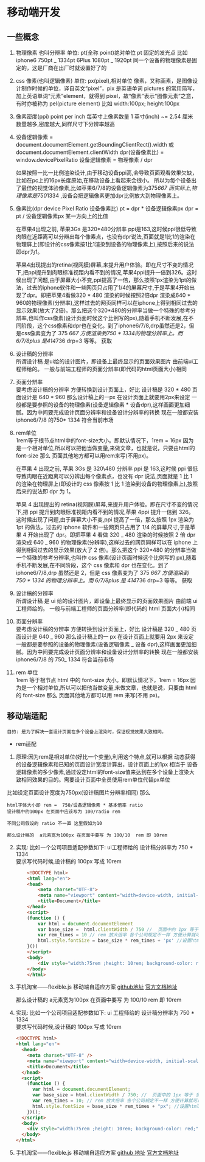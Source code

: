 # 移动端开发

## 一些概念

1.  物理像素 也叫分辨率
    单位: pt(全称 point)绝对单位
    pt 固定的发光点 比如 iphone6 750pt _ 1334pt 6Plus 1080pt _ 1920pt
    同一个设备的物理像素是固定的，这是厂商在出厂时就设置好了的
2.  css 像素(也叫逻辑像素)
    单位: px(pixel),相对单位
    像素，又称画素，是图像设计制作时候的单位，译自英文“pixel”，pix 是英语单词 pictures 的常用简写，加上英语单词“元素”element，就得到 pixel，故“像素”表示“图像元素”之意，有时亦被称为 pel(picture element)
    比如 width:100px; height:100px

3.  像素密度(ppi) point per inch 每英寸上像素数量
    1 英寸(inch) ~= 2.54 厘米
    数量越多,密度越大,同样尺寸下分辨率越高

4.  设备逻辑像素  = document.documentElement.getBoundingClientRect().width 或 document.documentElement.clientWidth
    dpr(设备像素比) = window.devicePixelRatio
    设备逻辑像素 = 物理像素 / dpr 

    如果按照一比一比例渲染设计,由于移动设备ppi高,会导致页面观看效果欠缺，比如在pc上的16px长度原始,在移动设备上看起来会很小。
    所以为每个设备出了最佳的视觉体验像素,比如苹果6/7/8的设备逻辑像素为375*667 而实际上,物理像素是750*1334 ,设备会把逻辑像素更加dpr比例放大到物理像素上。
    
5.  像素比(dpr  device Pixel Ratio 设备像素比)
    pt = dpr * 设备逻辑像素px
    dpr = pt / 设备逻辑像素px  某一方向上的比值

    在苹果4出现之前, 苹果3Gs 是320*480分辨率 ppi是163,这时候ppi很低导致肉眼在近距离可以分辨出每个像素点，也没有dpr说法,页面就是1比1的渲染在物理屏上(即设计的css像素按1比1渲染到设备的物理像素上),按照后来的说法即dpr为1。

    苹果4出现提出的retina(视网膜)屏幕,来提升用户体验。即在尺寸不变的情况下,把ppi提升到肉眼标准视距内看不到的情况,苹果4ppi提升一倍到326。这时候出现了问题,由于屏幕大小不变,ppi提高了一倍，那么按照1px渲染为1pt的做法，过去的iphone软件和一些网页只占用了1/4的屏幕尺寸,于是苹果4开始出现了dpr。即把苹果4看做320 * 480 渲染的时候按照2倍dpr 渲染成640 * 960的物理像素(分辨率),这样过去的网页同样可以在iphone上得到相同过去的显示效果(放大了2倍)。那么把这个320*480的分辨率当做一个特殊的参考分辨率,也叫作css像素(设计页面时候这个比例写的px),随着手机不断发展,在不同阶段，这个css像素和dpr也在变化。到了iphone6/7/8,drp虽然还是2，但是css像素变为了 375 *667 方便渲染到750 * 1334的物理分辨率上。而6/7/8plus 是414*736 drp=3 等等。
    获取
    


6.  设计稿的分辨率    
    所谓设计稿 是ui给的设计图片，即设备上最终显示的页面效果图片 由前端ui工程师给的。
    一般与前端工程师的页面分辨率(即代码的html页面大小)相同



7.  页面分辨率    
    要考虑设计稿的分辨率 方便转换到设计页面上，好比 设计稿是 320 * 480 页面设计是 640 * 960 那么设计稿上的一px 在设计页面上就要用2px来设定
    一般都是要参照的设备的物理像素(设备逻辑像素 * 设备dpr),这样画面更加细腻。因为中间要完成设计页面分辨率和设备设计分辨率的转换
    现在一般都安装iphone6/7/8 的750* 1334  符合当前市场

8.  rem单位        
     1rem等于根节点html中的font-size大小。即默认情况下，1rem = 16px
    因为是一个相对单位,所以可以把他当做变量,来做文章，也就是说，只要由html的font-size 那么 页面其他地方都可以用rem来写(不用px)。

    在苹果 4 出现之前, 苹果 3Gs 是 320\480 分辨率 ppi 是 163,这时候 ppi 很低导致肉眼在近距离可以分辨出每个像素点，也没有 dpr 说法,页面就是 1 比 1 的渲染在物理屏上(即设计的 css 像素按 1 比 1 渲染到设备的物理像素上),按照后来的说法即 dpr 为 1。

    苹果 4 出现提出的 retina(视网膜)屏幕,来提升用户体验。即在尺寸不变的情况下,把 ppi 提升到肉眼标准视距内看不到的情况,苹果 4ppi 提升一倍到 326。这时候出现了问题,由于屏幕大小不变,ppi 提高了一倍，那么按照 1px 渲染为 1pt 的做法，过去的 iphone 软件和一些网页只占用了 1/4 的屏幕尺寸,于是苹果 4 开始出现了 dpr。即把苹果 4 看做 320 _ 480 渲染的时候按照 2 倍 dpr 渲染成 640 _ 960 的物理像素(分辨率),这样过去的网页同样可以在 iphone 上得到相同过去的显示效果(放大了 2 倍)。那么把这个 320*480 的分辨率当做一个特殊的参考分辨率,也叫作 css 像素(设计页面时候这个比例写的 px),随着手机不断发展,在不同阶段，这个 css 像素和 dpr 也在变化。到了 iphone6/7/8,drp 虽然还是 2，但是 css 像素变为了 375 *667 方便渲染到 750 * 1334 的物理分辨率上。而 6/7/8plus 是 414*736 drp=3 等等。
    获取

6.  设计稿的分辨率  
    所谓设计稿 是 ui 给的设计图片，即设备上最终显示的页面效果图片 由前端 ui 工程师给的。
    一般与前端工程师的页面分辨率(即代码的 html 页面大小)相同

7.  页面分辨率  
    要考虑设计稿的分辨率 方便转换到设计页面上，好比 设计稿是 320 _ 480 页面设计是 640 _ 960 那么设计稿上的一 px 在设计页面上就要用 2px 来设定
    一般都是要参照的设备的物理像素(设备逻辑像素 _ 设备 dpr),这样画面更加细腻。因为中间要完成设计页面分辨率和设备设计分辨率的转换
    现在一般都安装 iphone6/7/8 的 750_ 1334 符合当前市场

8.  rem 单位  
     1rem 等于根节点 html 中的 font-size 大小。即默认情况下，1rem = 16px
    因为是一个相对单位,所以可以把他当做变量,来做文章，也就是说，只要由 html 的 font-size 那么 页面其他地方都可以用 rem 来写(不用 px)。

## 移动端适配
    目的: 是为了解决一套设计页面在多个设备上渲染时，保证视觉效果大致相同。

- rem适配

1.  原理:因为rem是相对单位(好比一个变量),利用这个特点,就可以根据 动态获得的设备逻辑像素和已知的页面设计宽度计算出，设计页面上的1px 相当于 设备逻辑像素的多少像素,通过设定html的font-size值来达到在多个设备上渲染大致相同效果的目的。需要设计页面中全员使用rem单位代替px单位

比如设定页面设计宽度为750px(设计稿图片分辨率相同) 那么

    html字体大小即 rem =  750/设备逻辑像素 * 基本倍率 ratio 
    设计稿中的100px 在页面中应该写为 100/radio rem 

    不同公司假设的 ratio 不一直 这里假如为10

    那么设计稿的  a元素宽为100px 在页面中要写 为 100/10  rem 即 10rem

        

2.  实现:
        比如一个公司项目适配参数如下:
        ui工程师给的 设计稿分辨率为  750 * 1334  
        要求写代码时候,设计稿的 100px 写成 10rem 
    ```html
        <!DOCTYPE html>
        <html lang="en">
        <head>
            <meta charset="UTF-8">
            <meta name="viewport" content="width=device-width, initial-scale=1.0">
            <title>Document</title>
        </head>
        <script>
        (function () {
            var html = document.documentElement
            var base_size =  html.clientWidth / 750 //  页面中的 1px 等于 多少设备逻辑像素    
            var rem_times = 10 // rem 放大倍率 各个公司规定不一样 方便计算就可以了,小程序的rpx 实际上就是1倍处理了。
            html.style.fontSize = base_size * rem_times + 'px' //设置html字体大小 作为rem 并且放大了 rem_times倍 那么把设计稿宽度转为页面rem时候，要缩小这些倍  比如750px的设计元素，写的时候要写75rem了 
        }())
        </script>
        <body>
            <div style="width:75rem ;height: 10rem; background-color: red;"></div> 
        </body>
        </html>
    ```
3. 手机淘宝——flexible.js 移动端自适应方案
    [github地址](https://github.com/amfe/lib-flexible)
    [官方文档地址](https://github.com/amfe/article/issues/17)

    那么设计稿的  a元素宽为100px 在页面中要写 为 100/10  rem 即 10rem

2.  实现:
    比如一个公司项目适配参数如下:
    ui 工程师给的 设计稿分辨率为 750 \* 1334  
     要求写代码时候,设计稿的 100px 写成 10rem
    ```html
    <!DOCTYPE html>
    <html lang="en">
      <head>
        <meta charset="UTF-8" />
        <meta name="viewport" content="width=device-width, initial-scale=1.0" />
        <title>Document</title>
      </head>
      <script>
        (function () {
          var html = document.documentElement;
          var base_size = html.clientWidth / 750; //  页面中的 1px 等于 多少设备逻辑像素
          var rem_times = 10; // rem 放大倍率 各个公司规定不一样 方便计算就可以了,小程序的rpx 实际上就是1倍处理了。
          html.style.fontSize = base_size * rem_times + "px"; //设置html字体大小 作为rem 并且放大了 rem_times倍 那么把设计稿宽度转为页面rem时候，要缩小这些倍  比如750px的设计元素，写的时候要写75rem了
        })();
      </script>
      <body>
        <div style="width:75rem ;height: 10rem; background-color: red;"></div>
      </body>
    </html>
    ```
3.  手机淘宝——flexible.js 移动端自适应方案
    [github 地址](https://github.com/amfe/lib-flexible)
    [官方文档地址](https://github.com/amfe/article/issues/17)